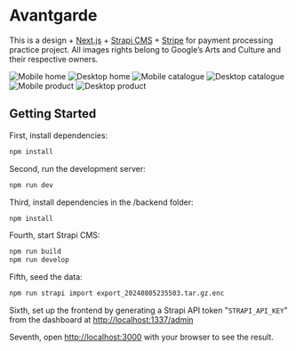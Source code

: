 # Avantgarde

This is a design + [Next.js](https://nextjs.org/) + [Strapi CMS](https://strapi.io/) + [Stripe](https://stripe.com/) for payment processing practice project.
All images rights belong to Google’s Arts and Culture and their respective owners.

![Mobile home](/images/home_mobile.png)
![Desktop home](/images/home_desktop.png)
![Mobile catalogue](/images/catalogue_mobile.png)
![Desktop catalogue](/images/catalogue_desktop.png)
![Mobile product](/images/product_mobile.png)
![Desktop product](/images/product_desktop.png)

## Getting Started

First, install dependencies:

```bash
npm install
```

Second, run the development server:
```bash
npm run dev
```

Third, install dependencies in the /backend folder:
```bash
npm install
```

Fourth, start Strapi CMS:
```bash
npm run build
npm run develop
```

Fifth, seed the data:

```bash
npm run strapi import export_20240805235503.tar.gz.enc 
```

Sixth, set up the frontend by generating a Strapi API token "`STRAPI_API_KEY`" from the dashboard at [http://localhost:1337/admin](http://localhost:1337/admin)

Seventh, open [http://localhost:3000](http://localhost:3000) with your browser to see the result.
